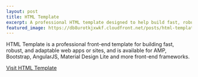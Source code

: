 ```yaml
---
layout: post
title: HTML Template
excerpt: A professional HTML template designed to help build fast, robust, and adaptable websites.
featured_image: https://db8urotkjxwkf.cloudfront.net/posts/html-template.png
---
```


HTML Template is a professional front-end template for building fast, robust, and adaptable web apps or sites, and is available for AMP, Bootstrap, AngularJS, Material Design Lite and more front-end frameworks.

<a href="https://html-template.himpfen.io/" target="_blank" class="btn btn-primary btn-large">Visit HTML Template</a>